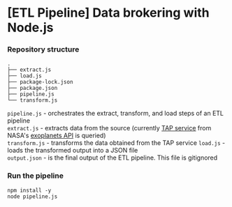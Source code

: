 # [ETL Pipeline] Data brokering with Node.js 

### Repository structure
```
.
├── extract.js
├── load.js
├── package-lock.json
├── package.json
├── pipeline.js
└── transform.js
```

`pipeline.js` - orchestrates the extract, transform, and load steps of an ETL pipeline  
`extract.js` - extracts data from the source (currently [TAP service](https://exoplanetarchive.ipac.caltech.edu/docs/TAP/usingTAP.html) from NASA's [exoplanets API](https://exoplanetarchive.ipac.caltech.edu/index.html) is queried)  
`transform.js` - transforms the data obtained from the TAP service
`load.js` - loads the transformed output into a JSON file  
`output.json` - is the final output of the ETL pipeline. This file is gitignored  

### Run the pipeline
```
npm install -y
node pipeline.js
```